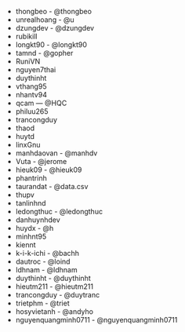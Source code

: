 - thongbeo - @thongbeo
- unrealhoang - @u
- dzungdev - @dzungdev
- rubikill
- longkt90 - @longkt90
- tamnd - @gopher
- RuniVN
- nguyen7thai
- duythinht
- vthang95
- nhantv94
- qcam — @HQC
- philuu265
- trancongduy
- thaod
- huytd
- linxGnu
- manhdaovan - @manhdv
- Vuta - @jerome
- hieuk09 - @hieuk09
- phantrinh
- taurandat - @data.csv
- thupv
- tanlinhnd
- ledongthuc - @ledongthuc
- danhuynhdev
- huydx - @h
- minhnt95
- kiennt
- k-i-k-ichi - @bachh
- dautroc - @loind
- ldhnam - @ldhnam
- duythinht - @duythinht
- hieutm211 - @hieutm211
- trancongduy - @duytranc
- trietphm - @triet
- hosyvietanh - @andyho
- nguyenquangminh0711 - @nguyenquangminh0711
